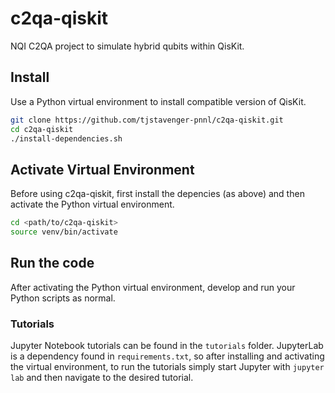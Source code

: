 # c2qa-qiskit

NQI C2QA project to simulate hybrid qubits within QisKit.

## Install

Use a Python virtual environment to install compatible version of QisKit.

```bash
git clone https://github.com/tjstavenger-pnnl/c2qa-qiskit.git
cd c2qa-qiskit
./install-dependencies.sh
```

## Activate Virtual Environment

Before using c2qa-qiskit, first install the depencies (as above) and then activate the Python virtual environment.

```bash
cd <path/to/c2qa-qiskit>
source venv/bin/activate
```

## Run the code

After activating the Python virtual environment, develop and run your Python scripts as normal.

### Tutorials

Jupyter Notebook tutorials can be found in the `tutorials` folder. JupyterLab is a dependency found in `requirements.txt`, so after installing and activating the virtual environment, to run the tutorials simply start Jupyter with `jupyter lab` and then navigate to the desired tutorial.

